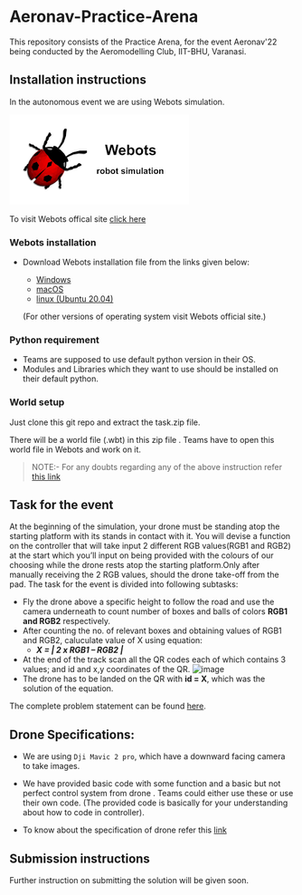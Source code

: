 # Aeronav-Practice-Arena
This repository consists of the Practice Arena, for the event  Aeronav'22 being conducted by the Aeromodelling Club, IIT-BHU, Varanasi.


## Installation instructions
In the autonomous event we are using Webots simulation.

![img1](webots.png)

To visit Webots offical site [click here](https://cyberbotics.com/)

###   Webots installation
- Download Webots installation file from the links given below:
  - [Windows](https://github.com/cyberbotics/webots/releases/download/R2022a/webots-R2022a_setup.exe)
  - [macOS](https://github.com/cyberbotics/webots/releases/download/R2022a/webots-R2022a.dmg)
  - [linux (Ubuntu 20.04)](https://github.com/cyberbotics/webots/releases/download/R2022a/webots_2022a_amd64.deb)
  
  (For other versions of operating system visit Webots official site.)

### Python requirement
-  Teams are supposed to use default python version in their OS.
-  Modules and Libraries which they want to use should be installed on their default python.

### World setup

Just clone this git repo and extract the task.zip file.

There will be a world file (.wbt) in this zip file . Teams have to open this world file in Webots and work on it.

>NOTE:- For any doubts regarding any of the above instruction refer [this link](https://cyberbotics.com/doc/guide/index)

## Task for the event
At the beginning of the simulation, your drone must be standing atop the starting platform with its stands in contact with it.
You will devise a function on the controller that will take input 2 different RGB values(RGB1 and RGB2) at the start which you’ll input on being provided with the colours of our choosing while the drone rests atop the starting platform.Only after manually receiving the 2 RGB values, should the drone take-off from the pad. The task for the event is divided into following subtasks:
- Fly the drone above a specific height to follow the road and use the camera underneath to count number of boxes and balls of colors **RGB1 and RGB2** respectively.
- After counting the no. of relevant boxes and obtaining values of RGB1 and RGB2, caluculate value of X using equation:
  - _**X = | 2 x RGB1 – RGB2 |**_
- At the end of the track scan all the QR codes each of which contains 3 values; and id and x,y coordinates of the QR.
 ![image](https://user-images.githubusercontent.com/82452505/153142152-0f7978d1-75bb-478a-8f10-8691a0ffaaee.png)
- The drone has to be landed on the QR with **id = X**, which was the solution of the equation.


The complete problem statement can be found [here](https://github.com/AMC-IITBHU/Aeronav-Practice-Arena/blob/main/AeroNav%202K22.pdf).

## Drone Specifications:
- We are using `Dji Mavic 2 pro`, which have a downward facing camera to take images.

- We have provided basic code with some function and a basic but not perfect control system from drone . Teams could either use these or use their own code. (The provided code is basically for your understanding about how to code in controller).
- To know about the specification of drone refer this [link](https://www.cyberbotics.com/doc/guide/mavic-2-pro?version=develop#mavic2pro-field-summary)

## Submission instructions
Further instruction on submitting the solution will be given soon.
